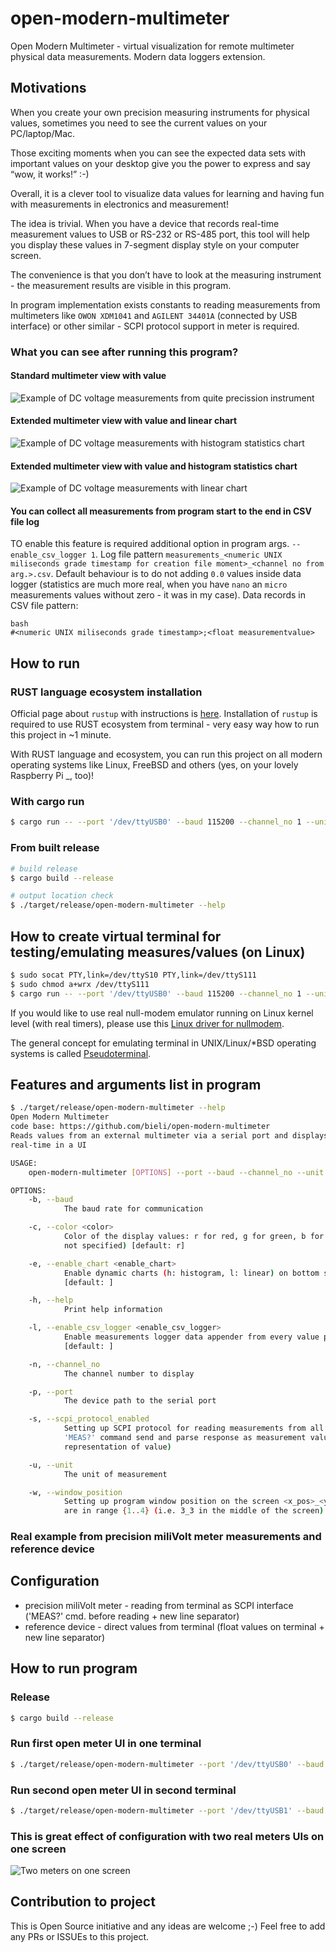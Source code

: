# open-modern-multimeter
Open Modern Multimeter - virtual visualization for remote multimeter physical data measurements. Modern data loggers extension.

## Motivations
When you create your own precision measuring instruments for physical values, sometimes you need to see the current values ​​on your PC/laptop/Mac.

Those exciting moments when you can see the expected data sets with important values ​​on your desktop give you the power to express and say “wow, it works!” :-)

Overall, it is a clever tool to visualize data values ​​for learning and having fun with measurements in electronics and measurement!

The idea is trivial. When you have a device that records real-time measurement values ​​to USB or RS-232 or RS-485 port, this tool will help you display these values ​​in 7-segment display style on your computer screen.

The convenience is that you don’t have to look at the measuring instrument - the measurement results are visible in this program.

In program implementation exists constants to reading measurements from multimeters like `OWON XDM1041` and `AGILENT 34401A` (connected by USB interface) or other similar - SCPI protocol support in meter is required.


### What you can see after running this program?

#### Standard multimeter view with value
![Example of DC voltage measurements from quite precission instrument](assets/github.com--bieli--open-modern-multimeter--screenshot--001.png)

#### Extended multimeter view with value and linear chart
![Example of DC voltage measurements with histogram statistics chart](assets/github.com--bieli--open-modern-multimeter--screenshot--002.png)

#### Extended multimeter view with value and histogram statistics chart
![Example of DC voltage measurements with linear chart](assets/github.com--bieli--open-modern-multimeter--screenshot--003.png)

#### You can collect all measurements from program start to the end in CSV file log

TO enable this feature is required additional option in program args. `--enable_csv_logger 1`.
Log file pattern `measurements_<numeric UNIX miliseconds grade timestamp for creation file moment>_<channel no from arg.>.csv`.
Default behaviour is to do not adding `0.0` values inside data logger (statistics are much more real, when you have `nano` an `micro` measurements values without zero - it was in my case).
Data records in CSV file pattern:
```
bash
#<numeric UNIX miliseconds grade timestamp>;<float measurementvalue>
```



## How to run

### RUST language ecosystem installation

Official page about `rustup` with instructions is [here](https://www.rust-lang.org/tools/install).
Installation of `rustup` is required to use RUST ecosystem from terminal - very easy way how to run this project in ~1 minute.

With RUST language and ecosystem, you can run this project on all modern operating systems like Linux, FreeBSD and others (yes, on your lovely Raspberry Pi _, too)!

### With cargo run
```bash
$ cargo run -- --port '/dev/ttyUSB0' --baud 115200 --channel_no 1 --unit VDC --window_position 4_4 --scpi_protocol_enabled 1 --enable_chart l --enable_csv_logger 0
```

### From built release
```bash
# build release
$ cargo build --release

# output location check
$ ./target/release/open-modern-multimeter --help
```


## How to create virtual terminal for testing/emulating measures/values (on Linux)
```bash
$ sudo socat PTY,link=/dev/ttyS10 PTY,link=/dev/ttyS111
$ sudo chmod a+wrx /dev/ttyS111
$ cargo run -- --port '/dev/ttyUSB0' --baud 115200 --channel_no 1 --unit VDC --window_position 4_4 --scpi_protocol_enabled 1 --enable_chart l --enable_csv_logger 0
```
If you would like to use real null-modem emulator running on Linux kernel level (with real timers), please use this [Linux driver for nullmodem](https://github.com/pitti98/nullmodem).

The general concept for emulating terminal in UNIX/Linux/*BSD operating systems is called [Pseudoterminal](https://en.wikipedia.org/wiki/Pseudoterminal).


## Features and arguments list in program

```bash
$ ./target/release/open-modern-multimeter --help
Open Modern Multimeter 
code base: https://github.com/bieli/open-modern-multimeter
Reads values from an external multimeter via a serial port and displays measurement values in
real-time in a UI

USAGE:
    open-modern-multimeter [OPTIONS] --port --baud --channel_no --unit --window_position --scpi_protocol_enabled

OPTIONS:
    -b, --baud
            The baud rate for communication

    -c, --color <color>
            Color of the display values: r for red, g for green, b for blue (default color is red if
            not specified) [default: r]

    -e, --enable_chart <enable_chart>
            Enable dynamic charts (h: histogram, l: linear) on bottom side of measurement screen.
            [default: ]

    -h, --help
            Print help information

    -l, --enable_csv_logger <enable_csv_logger>
            Enable measurements logger data appender from every value presented in app. on display.
            [default: ]

    -n, --channel_no
            The channel number to display

    -p, --port
            The device path to the serial port

    -s, --scpi_protocol_enabled
            Setting up SCPI protocol for reading measurements from all laboratory multimeters (SCPI
            'MEAS?' command send and parse response as measurement value; possible scentific
            representation of value)

    -u, --unit
            The unit of measurement

    -w, --window_position
            Setting up program window position on the screen <x_pos>_<y_pos>, where x_pos and y_pos
            are in range {1..4} (i.e. 3_3 in the middle of the screen)
```



### Real example from precision miliVolt meter measurements and reference device

## Configuration
 - precision miliVolt meter - reading from terminal as SCPI interface ('MEAS?' cmd. before reading + new line separator)
 - reference device - direct values from terminal (float values on terminal + new line separator)
 
## How to run program

### Release 
```bash
$ cargo build --release
```

### Run first open meter UI in one terminal
```bash
$ ./target/release/open-modern-multimeter --port '/dev/ttyUSB0' --baud 115200 --channel_no 1 --unit VDC --window_position 4_2 --scpi_protocol_enabled 0 --enable_chart l --enable_csv_logger 0
```

### Run second open meter UI in second terminal
```bash
$ ./target/release/open-modern-multimeter --port '/dev/ttyUSB1' --baud 115200 --channel_no 2 --unit VDC --window_position 4_4 --scpi_protocol_enabled 1 --enable_chart l --enable_csv_logger 0
```

### This is great effect of configuration with two real meters UIs on one screen
![Two meters on one screen](assets/github.com--bieli--open-modern-multimeter--screenshot--010.png)


## Contribution to project

This is Open Source initiative and any ideas are welcome ;-)
Feel free to add any PRs or ISSUEs to this project.


